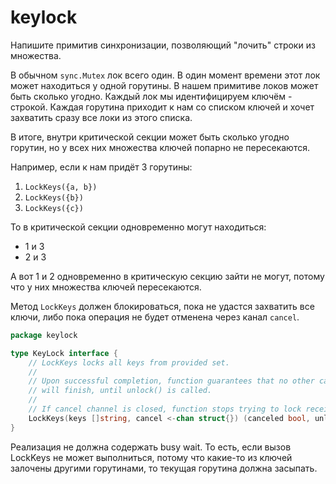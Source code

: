 # keylock

Напишите примитив синхронизации, позволяющий "лочить" строки из множества.

В обычном `sync.Mutex` лок всего один. В один момент времени этот лок может находиться
у одной горутины. В нашем примитиве локов может быть сколько угодно. Каждый лок мы идентифицируем
ключём - строкой. Каждая горутина приходит к нам со списком ключей и хочет захватить сразу
все локи из этого списка.

В итоге, внутри критической секции может быть сколько угодно горутин, но у всех них множества
ключей попарно не пересекаются.

Например, если к нам придёт 3 горутины:

  1. `LockKeys({a, b})`
  2. `LockKeys({b})`
  3. `LockKeys({c})`

То в критической секции одновременно могут находиться:

  * 1 и 3
  * 2 и 3

А вот 1 и 2 одновременно в критическую секцию зайти не могут, потому что у них множества ключей пересекаются.

Метод `LockKeys` должен блокироваться, пока не удастся
захватить все ключи, либо пока операция не будет
отменена через канал `cancel`.

```go
package keylock

type KeyLock interface {
    // LockKeys locks all keys from provided set.
    // 
    // Upon successful completion, function guarantees that no other call with intersecting set of keys
    // will finish, until unlock() is called.
    //
    // If cancel channel is closed, function stops trying to lock received keys and returns immediately
    LockKeys(keys []string, cancel <-chan struct{}) (canceled bool, unlock func())
}
```

Реализация не должна содержать busy wait. То есть, если вызов LockKeys не может выполниться,
потому что какие-то из ключей залочены другими горутинами, то текущая горутина
должна засыпать.
